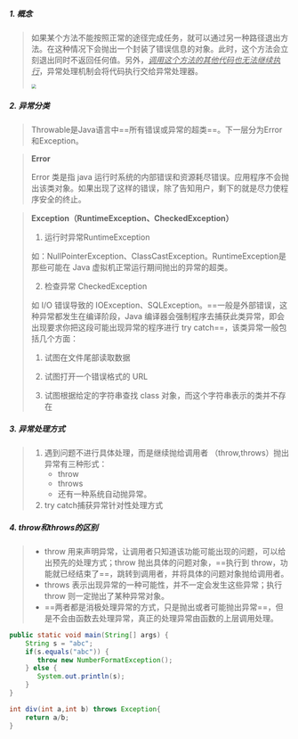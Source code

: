 ##### 1. 概念

> 如果某个方法不能按照正常的途径完成任务，就可以通过另一种路径退出方法。在这种情况下会抛出一个封装了错误信息的对象。此时，这个方法会立刻退出同时不返回任何值。另外，*<u>调用这个方法的其他代码也无法继续执行</u>*，异常处理机制会将代码执行交给异常处理器。
>
> <img src="https://tva1.sinaimg.cn/large/0081Kckwgy1gk4ui0a6b2j31300ok41z.jpg" style="zoom:50%">

##### 2. 异常分类

> Throwable是Java语言中==所有错误或异常的超类==。下一层分为Error和Exception。

> **Error**
>
> Error 类是指 java 运行时系统的内部错误和资源耗尽错误。应用程序不会抛出该类对象。如果出现了这样的错误，除了告知用户，剩下的就是尽力使程序安全的终止。

> **Exception（RuntimeException、CheckedException）**
>
> 1. 运行时异常RuntimeException
>
> 如：NullPointerException、ClassCastException。RuntimeException是那些可能在 Java 虚拟机正常运行期间抛出的异常的超类。
>
> 2. 检查异常 CheckedException
>
> 如 I/O 错误导致的 IOException、SQLException。==一般是外部错误，这种异常都发生在编译阶段，Java 编译器会强制程序去捕获此类异常，即会出现要求你把这段可能出现异常的程序进行 try catch==，该类异常一般包括几个方面：
>
> 1. 试图在文件尾部读取数据
>
> 2. 试图打开一个错误格式的 URL 
>
> 3. 试图根据给定的字符串查找 class 对象，而这个字符串表示的类并不存在

##### 3. 异常处理方式

> 1. 遇到问题不进行具体处理，而是继续抛给调用者 （throw,throws）抛出异常有三种形式：
>    - throw
>    - throws
>    - 还有一种系统自动抛异常。
> 2. try catch捕获异常针对性处理方式

##### 4. throw和throws的区别

> - throw 用来声明异常，让调用者只知道该功能可能出现的问题，可以给出预先的处理方式；throw 抛出具体的问题对象，==执行到 throw，功能就已经结束了==，跳转到调用者，并将具体的问题对象抛给调用者。
> - throws 表示出现异常的一种可能性，并不一定会发生这些异常；执行 throw 则一定抛出了某种异常对象。
> - ==两者都是消极处理异常的方式，只是抛出或者可能抛出异常==，但是不会由函数去处理异常，真正的处理异常由函数的上层调用处理。

```java
public static void main(String[] args) { 
    String s = "abc"; 
    if(s.equals("abc")) { 
       throw new NumberFormatException(); 
    } else { 
       System.out.println(s); 
    } 
} 

int div(int a,int b) throws Exception{
    return a/b;
}
```